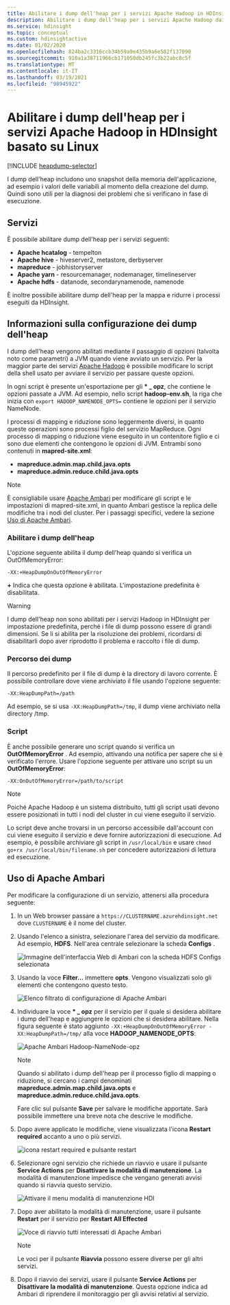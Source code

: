 ```yaml
---
title: Abilitare i dump dell'heap per i servizi Apache Hadoop in HDInsight - Azure
description: Abilitare i dump dell'heap per i servizi Apache Hadoop dai cluster HDInsight basati su Linux per il debug e l'analisi.
ms.service: hdinsight
ms.topic: conceptual
ms.custom: hdinsightactive
ms.date: 01/02/2020
ms.openlocfilehash: 824ba2c3316ccb34b59a9e435b9a6e582f137090
ms.sourcegitcommit: 910a1a38711966cb171050db245fc3b22abc8c5f
ms.translationtype: MT
ms.contentlocale: it-IT
ms.lasthandoff: 03/19/2021
ms.locfileid: "98945922"
---
```

# <a name="enable-heap-dumps-for-apache-hadoop-services-on-linux-based-hdinsight"></a>Abilitare i dump dell'heap per i servizi Apache Hadoop in HDInsight basato su Linux

[!INCLUDE [heapdump-selector](../../includes/hdinsight-selector-heap-dump.md)]

I dump dell'heap includono uno snapshot della memoria dell'applicazione, ad esempio i valori delle variabili al momento della creazione del dump. Quindi sono utili per la diagnosi dei problemi che si verificano in fase di esecuzione.

## <a name="services"></a>Servizi

È possibile abilitare dump dell'heap per i servizi seguenti:

* **Apache hcatalog** - tempelton
* **Apache hive** - hiveserver2, metastore, derbyserver
* **mapreduce** - jobhistoryserver
* **Apache yarn** - resourcemanager, nodemanager, timelineserver
* **Apache hdfs** - datanode, secondarynamenode, namenode

È inoltre possibile abilitare dump dell'heap per la mappa e ridurre i processi eseguiti da HDInsight.

## <a name="understanding-heap-dump-configuration"></a>Informazioni sulla configurazione dei dump dell'heap

I dump dell'heap vengono abilitati mediante il passaggio di opzioni (talvolta noto come parametri) a JVM quando viene avviato un servizio. Per la maggior parte dei servizi [Apache Hadoop](https://hadoop.apache.org/) è possibile modificare lo script della shell usato per avviare il servizio per passare queste opzioni.

In ogni script è presente un'esportazione per gli **\* \_ opz**, che contiene le opzioni passate a JVM. Ad esempio, nello script **hadoop-env.sh**, la riga che inizia con `export HADOOP_NAMENODE_OPTS=` contiene le opzioni per il servizio NameNode.

I processi di mapping e riduzione sono leggermente diversi, in quanto queste operazioni sono processi figlio del servizio MapReduce. Ogni processo di mapping o riduzione viene eseguito in un contenitore figlio e ci sono due elementi che contengono le opzioni di JVM. Entrambi sono contenuti in **mapred-site.xml**:

* **mapreduce.admin.map.child.java.opts**
* **mapreduce.admin.reduce.child.java.opts**

> [!NOTE]  
> È consigliabile usare [Apache Ambari](https://ambari.apache.org/) per modificare gli script e le impostazioni di mapred-site.xml, in quanto Ambari gestisce la replica delle modifiche tra i nodi del cluster. Per i passaggi specifici, vedere la sezione [Uso di Apache Ambari](#using-apache-ambari).

### <a name="enable-heap-dumps"></a>Abilitare i dump dell'heap

L'opzione seguente abilita il dump dell'heap quando si verifica un OutOfMemoryError:

`-XX:+HeapDumpOnOutOfMemoryError`

**+** Indica che questa opzione è abilitata. L'impostazione predefinita è disabilitata.

> [!WARNING]  
> I dump dell'heap non sono abilitati per i servizi Hadoop in HDInsight per impostazione predefinita, perché i file di dump possono essere di grandi dimensioni. Se li si abilita per la risoluzione dei problemi, ricordarsi di disabilitarli dopo aver riprodotto il problema e raccolto i file di dump.

### <a name="dump-location"></a>Percorso dei dump

Il percorso predefinito per il file di dump è la directory di lavoro corrente. È possibile controllare dove viene archiviato il file usando l'opzione seguente:

`-XX:HeapDumpPath=/path`

Ad esempio, se si usa `-XX:HeapDumpPath=/tmp`, il dump viene archiviato nella directory /tmp.

### <a name="scripts"></a>Script

È anche possibile generare uno script quando si verifica un **OutOfMemoryError** . Ad esempio, attivando una notifica per sapere che si è verificato l'errore. Usare l'opzione seguente per attivare uno script su un __OutOfMemoryError__:

`-XX:OnOutOfMemoryError=/path/to/script`

> [!NOTE]  
> Poiché Apache Hadoop è un sistema distribuito, tutti gli script usati devono essere posizionati in tutti i nodi del cluster in cui viene eseguito il servizio.
> 
> Lo script deve anche trovarsi in un percorso accessibile dall'account con cui viene eseguito il servizio e deve fornire autorizzazioni di esecuzione. Ad esempio, è possibile archiviare gli script in `/usr/local/bin` e usare `chmod go+rx /usr/local/bin/filename.sh` per concedere autorizzazioni di lettura ed esecuzione.

## <a name="using-apache-ambari"></a>Uso di Apache Ambari

Per modificare la configurazione di un servizio, attenersi alla procedura seguente:

1. In un Web browser passare a `https://CLUSTERNAME.azurehdinsight.net` dove `CLUSTERNAME` è il nome del cluster.

2. Usando l'elenco a sinistra, selezionare l'area del servizio da modificare. Ad esempio, **HDFS**. Nell'area centrale selezionare la scheda **Configs** .

    ![Immagine dell'interfaccia Web di Ambari con la scheda HDFS Configs selezionata](./media/hdinsight-hadoop-collect-debug-heap-dump-linux/hdi-service-config-tab.png)

3. Usando la voce **Filter...** immettere **opts**. Vengono visualizzati solo gli elementi che contengono questo testo.

    ![Elenco filtrato di configurazione di Apache Ambari](./media/hdinsight-hadoop-collect-debug-heap-dump-linux/hdinsight-filter-list.png)

4. Individuare la voce **\* \_ opz** per il servizio per il quale si desidera abilitare i dump dell'heap e aggiungere le opzioni che si desidera abilitare. Nella figura seguente è stato aggiunto `-XX:+HeapDumpOnOutOfMemoryError -XX:HeapDumpPath=/tmp/` alla voce **HADOOP\_NAMENODE\_OPTS**:

    ![Apache Ambari Hadoop-NameNode-opz](./media/hdinsight-hadoop-collect-debug-heap-dump-linux/hadoop-namenode-opts.png)

   > [!NOTE]  
   > Quando si abilitato i dump dell'heap per il processo figlio di mapping o riduzione, si cercano i campi denominati **mapreduce.admin.map.child.java.opts** e **mapreduce.admin.reduce.child.java.opts**.

    Fare clic sul pulsante **Save** per salvare le modifiche apportate. Sarà possibile immettere una breve nota che descrive le modifiche.

5. Dopo avere applicato le modifiche, viene visualizzata l'icona **Restart required** accanto a uno o più servizi.

    ![icona restart required e pulsante restart](./media/hdinsight-hadoop-collect-debug-heap-dump-linux/restart-required-icon.png)

6. Selezionare ogni servizio che richiede un riavvio e usare il pulsante **Service Actions** per **Disattivare la modalità di manutenzione**. La modalità di manutenzione impedisce che vengano generati avvisi quando si riavvia questo servizio.

    ![Attivare il menu modalità di manutenzione HDI](./media/hdinsight-hadoop-collect-debug-heap-dump-linux/hdi-maintenance-mode.png)

7. Dopo aver abilitato la modalità di manutenzione, usare il pulsante **Restart** per il servizio per **Restart All Effected**

    ![Voce di riavvio tutti interessati di Apache Ambari](./media/hdinsight-hadoop-collect-debug-heap-dump-linux/hdi-restart-all-button.png)

   > [!NOTE]  
   > Le voci per il pulsante **Riavvia** possono essere diverse per gli altri servizi.

8. Dopo il riavvio dei servizi, usare il pulsante **Service Actions** per **Disattivare la modalità di manutenzione**. Questa opzione indica ad Ambari di riprendere il monitoraggio per gli avvisi relativi al servizio.
